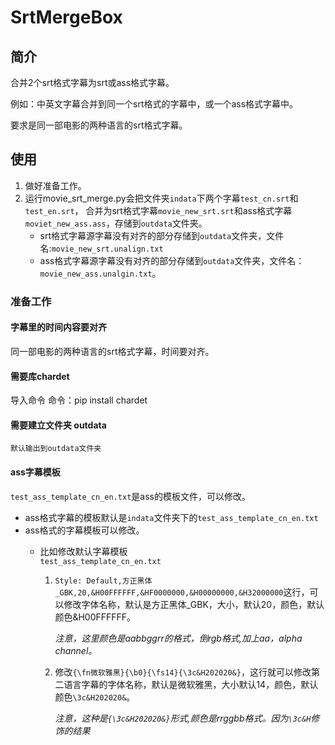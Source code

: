 # SrtMergeBox

## 简介

合并2个srt格式字幕为srt或ass格式字幕。

例如：中英文字幕合并到同一个srt格式的字幕中，或一个ass格式字幕中。

要求是同一部电影的两种语言的srt格式字幕。

## 使用

1. 做好准备工作。
2. 运行movie_srt_merge.py会把文件夹`indata`下两个字幕`test_cn.srt`和`test_en.srt`，
合并为srt格式字幕`movie_new_srt.srt`和ass格式字幕`moviet_new_ass.ass`，存储到`outdata`文件夹。
    - srt格式字幕源字幕没有对齐的部分存储到`outdata`文件夹，文件名:`movie_new_srt.unalign.txt`
    - ass格式字幕源字幕没有对齐的部分存储到`outdata`文件夹，文件名：`movie_new_ass.unalgin.txt`。

### 准备工作

#### 字幕里的时间内容要对齐

同一部电影的两种语言的srt格式字幕，时间要对齐。

#### 需要库chardet

导入命令
命令：pip install chardet

#### 需要建立文件夹 outdata

    默认输出到outdata文件夹

#### ass字幕模板

`test_ass_template_cn_en.txt`是ass的模板文件，可以修改。

- ass格式字幕的模板默认是`indata`文件夹下的`test_ass_template_cn_en.txt`
- ass格式的字幕模板可以修改。
  - 比如修改默认字幕模板  
  `test_ass_template_cn_en.txt`

    1. `Style: Default,方正黑体_GBK,20,&H00FFFFFF,&HF0000000,&H00000000,&H32000000`这行，可以修改字体名称，默认是方正黑体_GBK，大小，默认20，颜色，默认颜色&H00FFFFFF。

        *注意，这里颜色是aabbggrr的格式，倒rgb格式,加上aa，alpha channel。*
  
    2. 修改`{\fn微软雅黑}{\b0}{\fs14}{\3c&H202020&}`，这行就可以修改第二语言字幕的字体名称，默认是微软雅黑，大小默认14，颜色，默认颜色`\3c&H202020&`。

        *注意，这种是`{\3c&H202020&}`形式,颜色是rrggbb格式。因为`\3c&H`修饰的结果*

